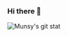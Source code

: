 ### Hi there 👋

<!--
**MUNSY-eggrice/MUNSY-eggrice** is a ✨ _special_ ✨ repository because its `README.md` (this file) appears on your GitHub profile.

Here are some ideas to get you started:

- 🔭 I’m currently working on ...
- 🌱 I’m currently learning ...
- 👯 I’m looking to collaborate on ...
- 🤔 I’m looking for help with ...
- 💬 Ask me about ...
- 📫 How to reach me: ...
- 😄 Pronouns: ...
- ⚡ Fun fact: ...
-->

![Munsy's git stat](https://github-readme-stats.vercel.app/api?username=anuraghazra&show_icons=true&theme=radical)

